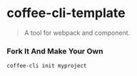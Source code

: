 # coffee-cli-template

> A tool for webpack and component.

### Fork It And Make Your Own


``` bash
coffee-cli init myproject
```
